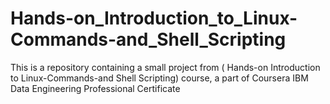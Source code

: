 # Hands-on_Introduction_to_Linux-Commands-and_Shell_Scripting
This is a repository containing a small project from ( Hands-on Introduction to Linux-Commands-and Shell Scripting) course, a part of Coursera IBM Data Engineering Professional Certificate
